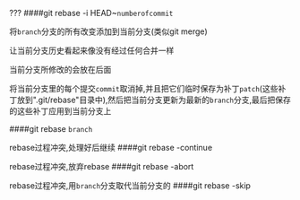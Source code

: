 ???
####git rebase -i HEAD~`numberofcommit`

将`branch`分支的所有改变添加到当前分支(类似git merge)

让当前分支历史看起来像没有经过任何合并一样

当前分支所修改的会放在后面

将当前分支里的每个提交`commit`取消掉,并且把它们临时保存为补丁`patch`(这些补丁放到".git/rebase"目录中),然后把当前分支更新为最新的`branch`分支,最后把保存的这些补丁应用到当前分支上 

####git rebase `branch`

rebase过程冲突,处理好后继续
####git rebase -continue

rebase过程冲突,放弃rebase
####git rebase -abort

rebase过程冲突,用`branch`分支取代当前分支的
####git rebase -skip
